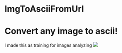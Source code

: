 # ImgToAsciiFromUrl
# Convert any image to ascii!
I made this as training for images analyzing
![](https://i.imgur.com/zwwD8OH.gifv)
